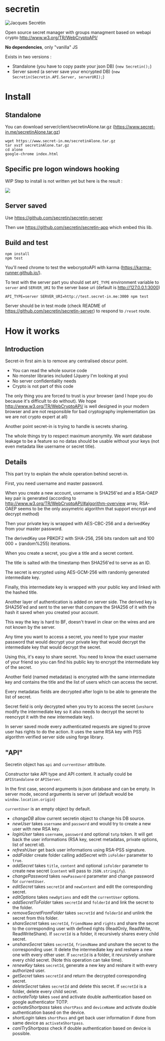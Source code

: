 # secretin
![Jacques Secrétin](http://www.echo62.com/images/sportif/sportif48.jpg)

Open source secret manager with groups managment based on webapi crypto http://www.w3.org/TR/WebCryptoAPI/

**No dependencies**, only "vanilla" JS

Exists in two versions :
* Standalone (you have to copy paste your json DB) (`new Secretin();`)
* Server saved (a server save your encrypted DB) (`new Secretin(Secretin.API.Server, serverURI);`)

# Install
## Standalone
You can download server/client/secretinAlone.tar.gz (https://www.secret-in.me/secretinAlone.tar.gz)
```
wget https://www.secret-in.me/secretinAlone.tar.gz
tar xvzf secretinAlone.tar.gz
cd alone
google-chrome index.html
```

## Specific pre logon windows hooking
WIP
Step to install is not written yet but here is the result :

![](http://i.imgur.com/HK6Nqpi.gif)

## Server saved
Use https://github.com/secretin/secretin-server

Then use https://github.com/secretin/secretin-app which embed this lib.

## Build and test
```
npm install
npm test
```
You'll need chrome to test the webcryptoAPI with karma (https://karma-runner.github.io/).

To test with the server part you should set `API_TYPE` environment variable to `server` and `SERVER_URI` to the server base uri (default is http://127.0.0.1:3000)

`API_TYPE=server SERVER_URI=http://test.secret-in.me:3000 npm test`

Server should be in test mode (check README of https://github.com/secretin/secretin-server) to respond to `/reset` route.

# How it works
## Introduction
Secret-in first aim is to remove any centralised obscur point.
* You can read the whole source code
* No monster libraries included (Jquery I'm looking at you)
* No server confidentiality needs
* Crypto is not part of this code

The only thing you are forced to trust is your browser (and I hope you do because it's difficult to do without). We hope http://www.w3.org/TR/WebCryptoAPI/ is well designed in your modern browser and are not responsible for bad cryptography implementation (as we are not crypto expert at all)

Another point secret-in is trying to handle is secrets sharing.

The whole things try to respect maximum anonymity. We want database leakage to be a feature so no datas should be usable without your keys (not even metadata like username or secret title).
## Details
This part try to explain the whole operation behind secret-in.

First, you need username and master password.

When you create a new account, username is SHA256'ed and a RSA-OAEP key pair is generated (according to http://www.w3.org/TR/WebCryptoAPI/#algorithm-overview array, RSA-OAEP seems to be the only assymetric algorithm that support encrypt and decrypt method)

Then your private key is wrapped with AES-CBC-256 and a derivedKey from your master password.

The derivedKey use PBKDF2 with SHA-256, 256 bits random salt and 100 000 + (random%255) iterations.

When you create a secret, you give a title and a secret content.

The title is salted with the timestamp then SHA256'ed to serve as an ID.

The secret is encrypted using AES-GCM-256 with randomly generated intermediate key.

Finally, this intermediate key is wrapped with your public key and linked with the hashed title.

Another layer of authentication is added on server side. The derived key is SHA256'ed and sent to the server that compare the SHA256 of it with the hash it saved when you created your account.

This way the key is hard to BF, doesn't travel in clear on the wires and are not known by the server.

Any time you want to access a secret, you need to type your master password that would decrypt your private key that would decrypt the intermediate key that would decrypt the secret.

Using this, it's easy to share secret. You need to know the exact username of your friend so you can find his public key to encrypt the intermediate key of the secret.

Another field (named metadatas) is encrypted with the same intermediate key and contains the title and the list of users which can access the secret.

Every metadatas fields are decrypted after login to be able to generate the list of secret.

Secret field is only decrypted when you try to access the secret (`unshare` modify the intermediate key so it also needs to decrypt the secret to reencrypt it with the new intermediate key).

In server saved mode every authenticated requests are signed to prove user has rights to do the action. It uses the same RSA key with PSS algorithm verified server side using forge library.

## "API"
Secretin object has `api` and `currentUser` attribute.

Constructor take API type and API content. It actually could be `APIStandalone` or `APIServer`.

In the first case, second arguments is json database and can be empty. In server mode, second arguments is server url (default would be `window.location.origin`)

`currentUser` is an empty object by default.

* *changeDB* allow current secretin object to change his DB source.
* *newUser* takes `username` and `password` and would try to create a new user with new RSA key.
* *loginUser* takes `username`, `password` and optional `totp` token. It will get back the user informations (RSA key, secret metadatas, private options, list of secret id).
* *refreshUser* get back user informations using RSA-PSS signature.
* *addFolder* create folder calling addSecret with `isFolder` parameter to `true`.
* *addSecret* takes `title`, `content` and optional `isFolder` parameter to create new secret (`content` will pass to `JSON.stringify`).
* *changePassword* takes `newPassword` parameter and change password for `currentUser`.
* *editSecret* takes `secretId` and `newContent` and edit the corresponding secret.
* *editOptions* takes `newOptions` and edit the `currentUser` options.
* *addSecretToFolder* takes `secretId` and `folderId` and link the secret to the folder.
* *removeSecretFromFolder* takes `secretId` and `folderId` and unlink the secret from this folder.
* *shareSecret* takes `secretId`, `friendName` and `rights` and share the secret to the corresponding user with defined rights (ReadOnly, ReadWrite, ReadWriteShare). If `secretId` is a folder, it recursively shares every child secret.
* *unshareSecret* takes `secretId`, `friendName` and unshare the secret to the corresponding user. It delete the intermediate key and reshare a new one with every other user. If `secretId` is a folder, it revursively unshare every child secret. (Note this operation can take time).
* *renewKey* takes `secretId`, generate a new key and reshare it with every authorized user.
* *getSecret* takes `secretId` and return the decrypted corresponding secret.
* *deleteSecret* takes `secretId` and delete this secret. If `secretId` is a folder, delete every child secret.
* *activateTotp* takes `seed` and activate double authentication based on google authenticator TOTP.
* *activateShortpass* takes `shortPass` and `deviceName` and activate double authentication based on the device.
* *shortLogin* takes `shortPass` and get back user information if done from same device as `activateShortpass`.
* *canITryShortpass* check if double authentication based on device is possible.